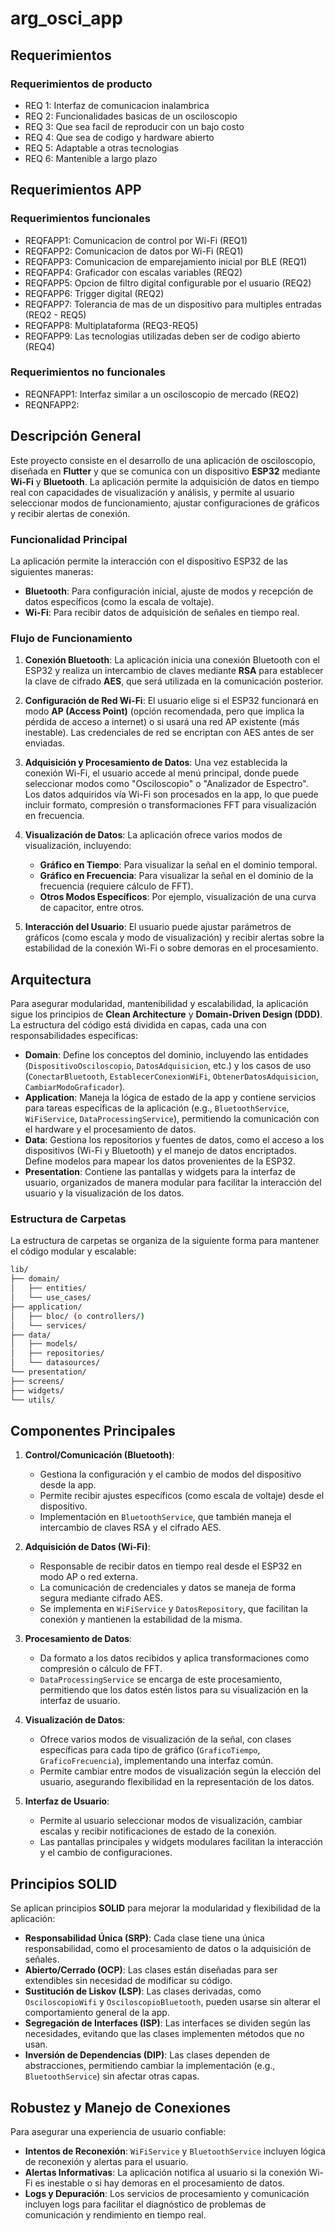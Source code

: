 # arg_osci_app

## Requerimientos

### Requerimientos de producto
- REQ 1: Interfaz de comunicacion inalambrica
- REQ 2: Funcionalidades basicas de un osciloscopio
- REQ 3: Que sea facil de reproducir con un bajo costo
- REQ 4: Que sea de codigo y hardware abierto
- REQ 5: Adaptable a otras tecnologias
- REQ 6: Mantenible a largo plazo

## Requerimientos APP
### Requerimientos funcionales
- REQFAPP1: Comunicacion de control por Wi-Fi (REQ1)
- REQFAPP2: Comunicacion de datos por Wi-Fi (REQ1)
- REQFAPP3: Comunicacion de emparejamiento inicial por BLE (REQ1)
- REQFAPP4: Graficador con escalas variables (REQ2)
- REQFAPP5: Opcion de filtro digital configurable por el usuario (REQ2)
- REQFAPP6: Trigger digital (REQ2)
- REQFAPP7: Tolerancia de mas de un dispositivo para multiples entradas (REQ2 - REQ5)
- REQFAPP8: Multiplataforma (REQ3-REQ5)
- REQFAPP9: Las tecnologias utilizadas deben ser de codigo abierto (REQ4)

### Requerimientos no funcionales
- REQNFAPP1: Interfaz similar a un osciloscopio de mercado (REQ2)
- REQNFAPP2: 

## Descripción General

Este proyecto consiste en el desarrollo de una aplicación de osciloscopio, diseñada en **Flutter** y que se comunica con un dispositivo **ESP32** mediante **Wi-Fi** y **Bluetooth**. La aplicación permite la adquisición de datos en tiempo real con capacidades de visualización y análisis, y permite al usuario seleccionar modos de funcionamiento, ajustar configuraciones de gráficos y recibir alertas de conexión.

### Funcionalidad Principal

La aplicación permite la interacción con el dispositivo ESP32 de las siguientes maneras:

- **Bluetooth**: Para configuración inicial, ajuste de modos y recepción de datos específicos (como la escala de voltaje).
- **Wi-Fi**: Para recibir datos de adquisición de señales en tiempo real.

### Flujo de Funcionamiento

1. **Conexión Bluetooth**: La aplicación inicia una conexión Bluetooth con el ESP32 y realiza un intercambio de claves mediante **RSA** para establecer la clave de cifrado **AES**, que será utilizada en la comunicación posterior.
2. **Configuración de Red Wi-Fi**: El usuario elige si el ESP32 funcionará en modo **AP (Access Point)** (opción recomendada, pero que implica la pérdida de acceso a internet) o si usará una red AP existente (más inestable). Las credenciales de red se encriptan con AES antes de ser enviadas.
3. **Adquisición y Procesamiento de Datos**: Una vez establecida la conexión Wi-Fi, el usuario accede al menú principal, donde puede seleccionar modos como "Osciloscopio" o "Analizador de Espectro". Los datos adquiridos vía Wi-Fi son procesados en la app, lo que puede incluir formato, compresión o transformaciones FFT para visualización en frecuencia.
4. **Visualización de Datos**: La aplicación ofrece varios modos de visualización, incluyendo:
    - **Gráfico en Tiempo**: Para visualizar la señal en el dominio temporal.
    - **Gráfico en Frecuencia**: Para visualizar la señal en el dominio de la frecuencia (requiere cálculo de FFT).
    - **Otros Modos Específicos**: Por ejemplo, visualización de una curva de capacitor, entre otros.

5. **Interacción del Usuario**: El usuario puede ajustar parámetros de gráficos (como escala y modo de visualización) y recibir alertas sobre la estabilidad de la conexión Wi-Fi o sobre demoras en el procesamiento.

## Arquitectura

Para asegurar modularidad, mantenibilidad y escalabilidad, la aplicación sigue los principios de **Clean Architecture** y **Domain-Driven Design (DDD)**. La estructura del código está dividida en capas, cada una con responsabilidades específicas:

- **Domain**: Define los conceptos del dominio, incluyendo las entidades (`DispositivoOsciloscopio`, `DatosAdquisicion`, etc.) y los casos de uso (`ConectarBluetooth`, `EstablecerConexionWiFi`, `ObtenerDatosAdquisicion`, `CambiarModoGraficador`).
- **Application**: Maneja la lógica de estado de la app y contiene servicios para tareas específicas de la aplicación (e.g., `BluetoothService`, `WiFiService`, `DataProcessingService`), permitiendo la comunicación con el hardware y el procesamiento de datos.
- **Data**: Gestiona los repositorios y fuentes de datos, como el acceso a los dispositivos (Wi-Fi y Bluetooth) y el manejo de datos encriptados. Define modelos para mapear los datos provenientes de la ESP32.
- **Presentation**: Contiene las pantallas y widgets para la interfaz de usuario, organizados de manera modular para facilitar la interacción del usuario y la visualización de los datos.

### Estructura de Carpetas

La estructura de carpetas se organiza de la siguiente forma para mantener el código modular y escalable:

``` bash
lib/
├── domain/
│   ├── entities/
│   └── use_cases/
├── application/
│   ├── bloc/ (o controllers/)
│   └── services/
├── data/
│   ├── models/
│   ├── repositories/
│   └── datasources/
└── presentation/
├── screens/
├── widgets/
└── utils/
```

## Componentes Principales

1. **Control/Comunicación (Bluetooth)**:
    - Gestiona la configuración y el cambio de modos del dispositivo desde la app.
    - Permite recibir ajustes específicos (como escala de voltaje) desde el dispositivo.
    - Implementación en `BluetoothService`, que también maneja el intercambio de claves RSA y el cifrado AES.

2. **Adquisición de Datos (Wi-Fi)**:
    - Responsable de recibir datos en tiempo real desde el ESP32 en modo AP o red externa.
    - La comunicación de credenciales y datos se maneja de forma segura mediante cifrado AES.
    - Se implementa en `WiFiService` y `DatosRepository`, que facilitan la conexión y mantienen la estabilidad de la misma.

3. **Procesamiento de Datos**:
    - Da formato a los datos recibidos y aplica transformaciones como compresión o cálculo de FFT.
    - `DataProcessingService` se encarga de este procesamiento, permitiendo que los datos estén listos para su visualización en la interfaz de usuario.

4. **Visualización de Datos**:
    - Ofrece varios modos de visualización de la señal, con clases específicas para cada tipo de gráfico (`GraficoTiempo`, `GraficoFrecuencia`), implementando una interfaz común.
    - Permite cambiar entre modos de visualización según la elección del usuario, asegurando flexibilidad en la representación de los datos.

5. **Interfaz de Usuario**:
    - Permite al usuario seleccionar modos de visualización, cambiar escalas y recibir notificaciones de estado de la conexión.
    - Las pantallas principales y widgets modulares facilitan la interacción y el cambio de configuraciones.

## Principios SOLID

Se aplican principios **SOLID** para mejorar la modularidad y flexibilidad de la aplicación:

- **Responsabilidad Única (SRP)**: Cada clase tiene una única responsabilidad, como el procesamiento de datos o la adquisición de señales.
- **Abierto/Cerrado (OCP)**: Las clases están diseñadas para ser extendibles sin necesidad de modificar su código.
- **Sustitución de Liskov (LSP)**: Las clases derivadas, como `OsciloscopioWifi` y `OsciloscopioBluetooth`, pueden usarse sin alterar el comportamiento general de la app.
- **Segregación de Interfaces (ISP)**: Las interfaces se dividen según las necesidades, evitando que las clases implementen métodos que no usan.
- **Inversión de Dependencias (DIP)**: Las clases dependen de abstracciones, permitiendo cambiar la implementación (e.g., `BluetoothService`) sin afectar otras capas.

## Robustez y Manejo de Conexiones

Para asegurar una experiencia de usuario confiable:
- **Intentos de Reconexión**: `WiFiService` y `BluetoothService` incluyen lógica de reconexión y alertas para el usuario.
- **Alertas Informativas**: La aplicación notifica al usuario si la conexión Wi-Fi es inestable o si hay demoras en el procesamiento de datos.
- **Logs y Depuración**: Los servicios de procesamiento y comunicación incluyen logs para facilitar el diagnóstico de problemas de comunicación y rendimiento en tiempo real.
